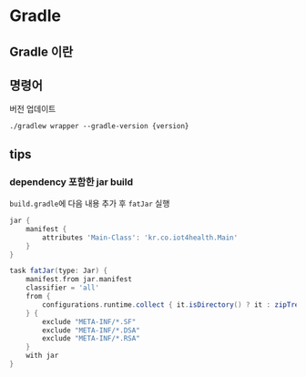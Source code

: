 # Gradle

## Gradle 이란

## 명령어

버전 업데이트

`./gradlew wrapper --gradle-version {version}`

## tips

### dependency 포함한 jar build

`build.gradle`에 다음 내용 추가 후 `fatJar` 실행

```groovy
jar {
    manifest {
        attributes 'Main-Class': 'kr.co.iot4health.Main'
    }
}

task fatJar(type: Jar) {
    manifest.from jar.manifest
    classifier = 'all'
    from {
        configurations.runtime.collect { it.isDirectory() ? it : zipTree(it) }
    } {
        exclude "META-INF/*.SF"
        exclude "META-INF/*.DSA"
        exclude "META-INF/*.RSA"
    }
    with jar
}
```
